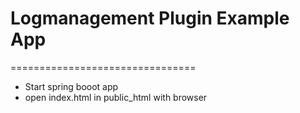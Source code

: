# Logmanagement Plugin Example App #

================================

* Start spring booot app
* open index.html in public_html with browser


